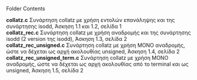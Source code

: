 Folder Contents

<b>collatz.c</b> Συνάρτηση collatz με χρήση εντολών επανάληψης και της συνάρτησης isodd, Άσκηση 1.1 και 1.2, σελίδα 1<br>
<b>collatz_rec.c</b> Συνάρτηση collatz με χρήση αναδρομής και της συνάρτησης isodd (2 version της isodd), Άσκηση 1.3, σελίδα 2<br>
<b>collatz_rec_unsigned.c</b> Συνάρτηση collatz με χρήση ΜΟΝΟ αναδρομής, ώστε να δέχεται ως αρχή ακολουθίας unsigned,  Άσκηση 1.4, σελίδα 2<br>
<b>collatz_rec_unsigned_term.c</b> Συνάρτηση collatz με χρήση ΜΟΝΟ αναδρομής, ώστε να δέχεται ως αρχή ακολουθίας από το terminal και ως unsigned,  Άσκηση 1.5, σελίδα 2<br>


